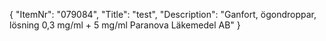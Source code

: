 {
  "ItemNr": "079084",
  "Title": "test",
  "Description": "Ganfort, ögondroppar, lösning 0,3 mg/ml + 5 mg/ml Paranova Läkemedel AB"
}